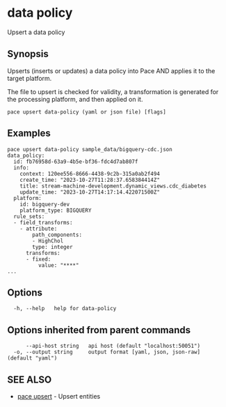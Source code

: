 # data policy

Upsert a data policy

## Synopsis

Upserts (inserts or updates) a data policy into Pace AND applies it to the target platform.

The file to upsert is checked for validity, a transformation is generated for the processing platform, and then applied on it.

```
pace upsert data-policy (yaml or json file) [flags]
```

## Examples

```
pace upsert data-policy sample_data/bigquery-cdc.json
data_policy:
  id: fb76958d-63a9-4b5e-bf36-fdc4d7ab807f
  info:
    context: 120ee556-8666-4438-9c2b-315a0ab2f494
    create_time: "2023-10-27T11:28:37.658384414Z"
    title: stream-machine-development.dynamic_views.cdc_diabetes
    update_time: "2023-10-27T14:17:14.422071500Z"
  platform:
    id: bigquery-dev
    platform_type: BIGQUERY
  rule_sets:
  - field_transforms:
    - attribute:
        path_components:
        - HighChol
        type: integer
      transforms:
      - fixed:
          value: "****"
...
```

## Options

```
  -h, --help   help for data-policy
```

## Options inherited from parent commands

```
      --api-host string   api host (default "localhost:50051")
  -o, --output string     output format [yaml, json, json-raw] (default "yaml")
```

## SEE ALSO

* [pace upsert](./) - Upsert entities
